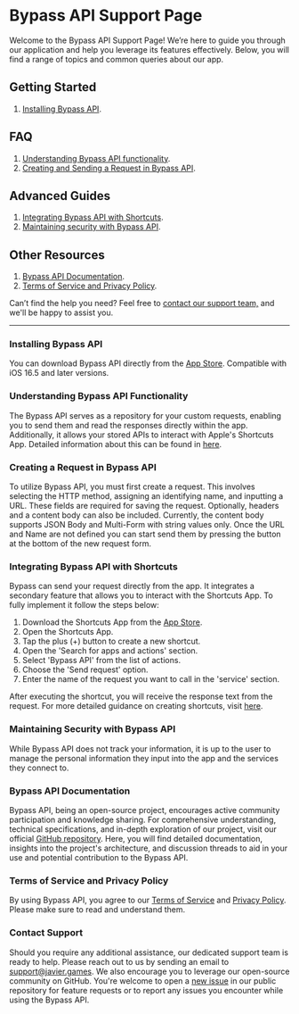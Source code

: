 # Bypass API Support Page

Welcome to the Bypass API Support Page! We’re here to guide you through our application and help you leverage its features effectively. Below, you will find a range of topics and common queries about our app.

## Getting Started

1. [Installing Bypass API](#installing-bypass-api).

## FAQ

1. [Understanding Bypass API functionality](#understanding-bypass-api-functionality).
2. [Creating and Sending a Request in Bypass API](#creating-a-request-in-bypass-api).

## Advanced Guides

1. [Integrating Bypass API with Shortcuts](#integrating-bypass-api-with-shortcuts).
2. [Maintaining security with Bypass API](#maintaining-security-with-bypass-api).

## Other Resources

1. [Bypass API Documentation](#bypass-api-documentation).
2. [Terms of Service and Privacy Policy](#terms-of-service-and-privacy-policy).

Can’t find the help you need? Feel free to [contact our support team,](#contact-support) and we'll be happy to assist you.

***

### Installing Bypass API
You can download Bypass API directly from the [App Store](https://apps.apple.com/app/bypass-api/id6449934061). Compatible with iOS 16.5 and later versions. 

### Understanding Bypass API Functionality
The Bypass API serves as a repository for your custom requests, enabling you to send them and read the responses directly within the app. Additionally, it allows your stored APIs to interact with Apple's Shortcuts App. Detailed information about this can be found in [here](#using-bypass-api-with-apples-shortcuts-app).

### Creating a Request in Bypass API
To utilize Bypass API, you must first create a request. This involves selecting the HTTP method, assigning an identifying name, and inputting a URL. These fields are required for saving the request. Optionally, headers and a content body can also be included. Currently, the content body supports JSON Body and Multi-Form with string values only. Once the URL and Name are not defined you can start send them by pressing the button at the bottom of the new request form.

### Integrating Bypass API with Shortcuts

Bypass can send your request directly from the app. It integrates a secondary feature that allows you to interact with the Shortcuts App. To fully implement it follow the steps below:

1. Download the Shortcuts App from the [App Store](https://apps.apple.com/mx/app/shortcuts/id1462947752?l=en).
2. Open the Shortcuts App.
3. Tap the plus (+) button to create a new shortcut.
4. Open the 'Search for apps and actions' section.
5. Select 'Bypass API' from the list of actions.
6. Choose the 'Send request' option.
7. Enter the name of the request you want to call in the 'service' section.

After executing the shortcut, you will receive the response text from the request.
For more detailed guidance on creating shortcuts, visit [here](https://support.apple.com/guide/shortcuts/intro-to-shortcuts-apdf22b0444c/ios).

### Maintaining Security with Bypass API
While Bypass API does not track your information, it is up to the user to manage the personal information they input into the app and the services they connect to.

### Bypass API Documentation
Bypass API, being an open-source project, encourages active community participation and knowledge sharing. For comprehensive understanding, technical specifications, and in-depth exploration of our project, visit our official [GitHub repository](https://github.com/javier-games/bypass-api). Here, you will find detailed documentation, insights into the project's architecture, and discussion threads to aid in your use and potential contribution to the Bypass API.

### Terms of Service and Privacy Policy
By using Bypass API, you agree to our [Terms of Service](TERMS_AND_CONDITIONS.md) and [Privacy Policy](PRIVACY_POLICY.md). Please make sure to read and understand them.

### Contact Support
Should you require any additional assistance, our dedicated support team is ready to help. Please reach out to us by sending an email to [support@javier.games](mailto:support@javier.games). We also encourage you to leverage our open-source community on GitHub. You're welcome to open a [new issue](https://github.com/javier-games/bypass-api/issues/new) in our public repository for feature requests or to report any issues you encounter while using the Bypass API.